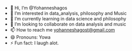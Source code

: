 - 👋 Hi, I’m @Yohanneshagos
- 👀 I’m interested in data_analysis, philosophy and Music
- 🌱 I’m currently learning in data science and philosophy
- 💞️ I’m looking to collaborate on data analysis and music
- 📫 How to reach me yohanneshagost@gmail.com
- 😄 Pronouns: Yowa
- ⚡ Fun fact: I laugh alot.

<!---
Yohanneshagos/Yohanneshagos is a ✨ special ✨ repository because its `README.md` (this file) appears on your GitHub profile.
You can click the Preview link to take a look at your changes.
--->
